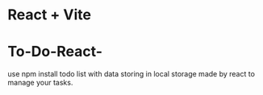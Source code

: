 # React + Vite


# To-Do-React-
 use npm install 
 todo list with data storing in  local storage made by react to manage your tasks. 
